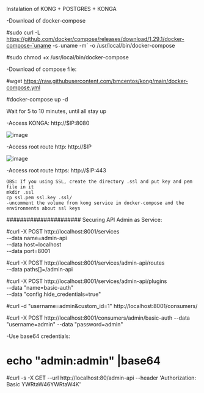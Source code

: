 Instalation of KONG + POSTGRES + KONGA

-Download of docker-compose

#sudo curl -L https://github.com/docker/compose/releases/download/1.29.1/docker-compose-`uname -s`-`uname -m` -o /usr/local/bin/docker-compose 

#sudo chmod +x /usr/local/bin/docker-compose

-Download of compose file:

#wget https://raw.githubusercontent.com/bmcentos/kong/main/docker-compose.yml

#docker-compose up -d

Wait for 5 to 10 minutes, until all stay up

-Access KONGA: http://$IP:8080


![image](https://user-images.githubusercontent.com/25855270/115333532-34d95700-a170-11eb-96c5-f6c23ae45006.png)

-Access root route http: http://$IP


![image](https://user-images.githubusercontent.com/25855270/115333692-7cf87980-a170-11eb-941a-21bc34c8ca24.png)

-Access root route https: http://$IP:443

	OBS: If you using SSL, create the directory .ssl and put key and pem file in it
	mkdir .ssl
	cp ssl.pem ssl.key .ssl/
	-uncomment the volume from kong service in docker-compose and the environments about ssl keys

######################
Securing API Admin as Service:

#curl -X POST http://localhost:8001/services \
  --data name=admin-api \
  --data host=localhost \
  --data port=8001
  
  #curl -X POST http://localhost:8001/services/admin-api/routes \
  --data paths\[\]=/admin-api
  
  #curl -X POST http://localhost:8001/services/admin-api/plugins \
	    --data "name=basic-auth"  \
	    --data "config.hide_credentials=true"

#curl -d "username=admin&custom_id=1" http://localhost:8001/consumers/

#curl -X POST http://localhost:8001/consumers/admin/basic-auth     --data "username=admin"     --data "password=admin"

-Use base64 credentials:
# echo "admin:admin" |base64

#curl -s -X GET   --url http://localhost:80/admin-api  --header 'Authorization: Basic YWRtaW46YWRtaW4K'
